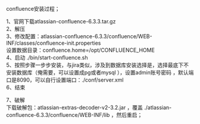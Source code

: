 confluence安装过程；

1、官网下载atlassian-confluence-6.3.3.tar.gz  
2、解压  
3、修改配置：atlassian-confluence-6.3.3/confluence/WEB-INF/classes/confluence-init.properties  
设置数据目录：confluence.home=/opt/CONFLUENCE_HOME  
4、启动 ./bin/start-confluence.sh  
5、按照步骤一步步安装，与jira类似，涉及到数据库安装选择是，选择最底下不安装数据库（俺需要，可以设置成pg或者mysql
），设置admin账号密码 ，默认端口是8090，可以自行设置端口：./conf/server.xml  
6、结束  

7、破解  
下载破解包：atlassian-extras-decoder-v2-3.2.jar ，覆盖 ./atlassian-confluence-6.3.3/confluence/WEB-INF/lib ，然后重启；  
